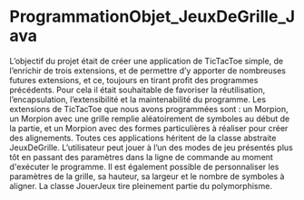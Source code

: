 # ProgrammationObjet_JeuxDeGrille_Java

L’objectif du projet était de créer une application de TicTacToe simple, de l’enrichir de trois extensions, et de permettre d’y apporter de nombreuses futures extensions, et ce, toujours en tirant profit des programmes précédents. 
Pour cela il était souhaitable de favoriser la réutilisation, l’encapsulation, l’extensibilité et la maintenabilité du programme. 
Les extensions de TicTacToe que nous avons programmées sont : un Morpion, un Morpion avec une grille remplie aléatoirement de symboles au début de la partie, et un Morpion avec des formes particulières à réaliser pour créer des alignements. 
Toutes ces applications héritent de la classe abstraite JeuxDeGrille. 
L’utilisateur peut jouer à l’un des modes de jeu présentés plus tôt en passant des paramètres dans la ligne de commande au moment d'exécuter le programme. 
Il est également possible de personnaliser les paramètres de la grille, sa hauteur, sa largeur et le nombre de symboles à aligner.
La classe JouerJeux tire pleinement partie du polymorphisme.
